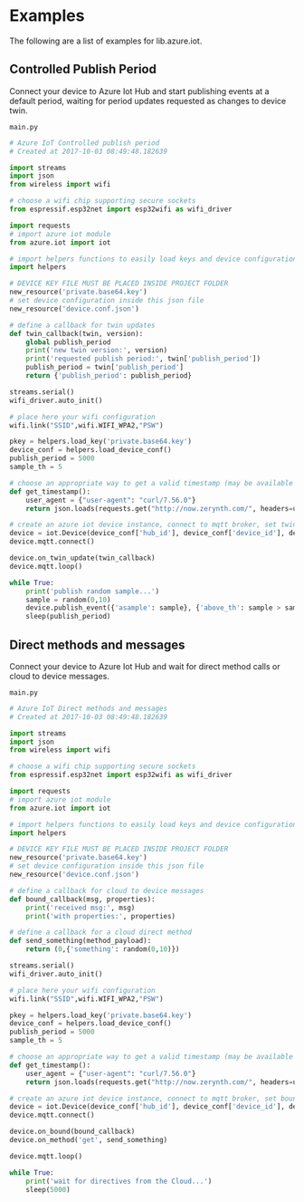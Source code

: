 # Examples

The following are a list of examples for lib.azure.iot.

## Controlled Publish Period


Connect your device to Azure Iot Hub and start publishing events at a default period, waiting for period updates requested as changes to device twin.



```main.py```

```python
# Azure IoT Controlled publish period
# Created at 2017-10-03 08:49:48.182639

import streams
import json
from wireless import wifi

# choose a wifi chip supporting secure sockets
from espressif.esp32net import esp32wifi as wifi_driver

import requests
# import azure iot module
from azure.iot import iot

# import helpers functions to easily load keys and device configuration
import helpers

# DEVICE KEY FILE MUST BE PLACED INSIDE PROJECT FOLDER
new_resource('private.base64.key')
# set device configuration inside this json file
new_resource('device.conf.json')

# define a callback for twin updates
def twin_callback(twin, version):
    global publish_period
    print('new twin version:', version)
    print('requested publish period:', twin['publish_period'])
    publish_period = twin['publish_period']
    return {'publish_period': publish_period}

streams.serial()
wifi_driver.auto_init()

# place here your wifi configuration
wifi.link("SSID",wifi.WIFI_WPA2,"PSW")

pkey = helpers.load_key('private.base64.key')
device_conf = helpers.load_device_conf()
publish_period = 5000
sample_th = 5

# choose an appropriate way to get a valid timestamp (may be available through hardware RTC)
def get_timestamp():
    user_agent = {"user-agent": "curl/7.56.0"}
    return json.loads(requests.get("http://now.zerynth.com/", headers=user_agent).content)['now']['epoch']

# create an azure iot device instance, connect to mqtt broker, set twin callback and start mqtt reception loop
device = iot.Device(device_conf['hub_id'], device_conf['device_id'], device_conf['api_version'], pkey, get_timestamp)
device.mqtt.connect()

device.on_twin_update(twin_callback)
device.mqtt.loop()

while True:
    print('publish random sample...')
    sample = random(0,10)
    device.publish_event({'asample': sample}, {'above_th': sample > sample_th})
    sleep(publish_period)


```
## Direct methods and messages


Connect your device to Azure Iot Hub and wait for direct method calls or cloud to device messages.



```main.py```

```python
# Azure IoT Direct methods and messages
# Created at 2017-10-03 08:49:48.182639

import streams
import json
from wireless import wifi

# choose a wifi chip supporting secure sockets
from espressif.esp32net import esp32wifi as wifi_driver

import requests
# import azure iot module
from azure.iot import iot

# import helpers functions to easily load keys and device configuration
import helpers

# DEVICE KEY FILE MUST BE PLACED INSIDE PROJECT FOLDER
new_resource('private.base64.key')
# set device configuration inside this json file
new_resource('device.conf.json')

# define a callback for cloud to device messages
def bound_callback(msg, properties):
    print('received msg:', msg)
    print('with properties:', properties)

# define a callback for a cloud direct method
def send_something(method_payload):
    return (0,{'something': random(0,10)})

streams.serial()
wifi_driver.auto_init()

# place here your wifi configuration
wifi.link("SSID",wifi.WIFI_WPA2,"PSW")

pkey = helpers.load_key('private.base64.key')
device_conf = helpers.load_device_conf()
publish_period = 5000
sample_th = 5

# choose an appropriate way to get a valid timestamp (may be available through hardware RTC)
def get_timestamp():
    user_agent = {"user-agent": "curl/7.56.0"}
    return json.loads(requests.get("http://now.zerynth.com/", headers=user_agent).content)['now']['epoch']

# create an azure iot device instance, connect to mqtt broker, set bound and method callbacks and start mqtt reception loop
device = iot.Device(device_conf['hub_id'], device_conf['device_id'], device_conf['api_version'], pkey, get_timestamp)
device.mqtt.connect()

device.on_bound(bound_callback)
device.on_method('get', send_something)

device.mqtt.loop()

while True:
    print('wait for directives from the Cloud...')
    sleep(5000)


```
<!--stackedit_data:
eyJoaXN0b3J5IjpbNDM4MDU2ODkxXX0=
-->